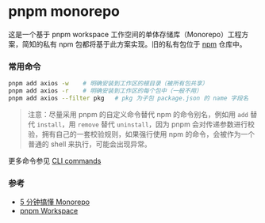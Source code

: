 # pnpm monorepo

这是一个基于 pnpm workspace 工作空间的单体存储库（Monorepo）工程方案，简知的私有 npm 包都将基于此方案实现。旧的私有包位于 [npm](https://gitee.com/jz-fe/npm) 仓库中。


### 常用命令

``` bash
pnpm add axios -w    # 明确安装到工作区的根目录（被所有包共享）
pnpm add axios -r    # 明确安装到工作区的每个包中（一般不用）
pnpm add axios --filter pkg   # pkg 为子包 package.json 的 name 字段名
```

> 注意：尽量采用 pnpm 的自定义命令替代 npm 的命令别名，例如用 `add` 替代 `install`，用 `remove` 替代 `uninstall`，因为 pnpm 会对传递参数进行校验，拥有自己的一套校验规则，如果强行使用 npm 的命令，会被作为一个普通的 shell 来执行，可能会出现异常。

更多命令参见 [CLI commands](https://pnpm.io/cli/add)

### 参考

- [5 分钟搞懂 Monorepo](https://xie.infoq.cn/article/4f870ba6a7c8e0fd825295c92)
- [pnpm Workspace](https://pnpm.io/workspaces)

